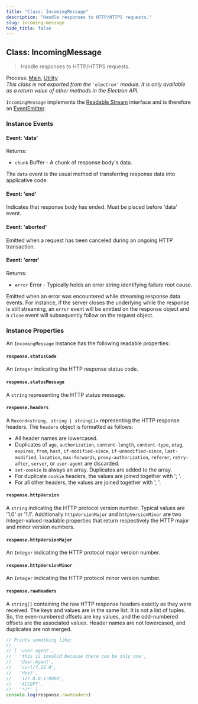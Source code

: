 ```yaml
---
title: "Class: IncomingMessage"
description: "Handle responses to HTTP/HTTPS requests."
slug: incoming-message
hide_title: false
---
```


## Class: IncomingMessage

> Handle responses to HTTP/HTTPS requests.

Process: [Main](latest/glossary.md#main-process), [Utility](latest/glossary.md#utility-process)<br />
_This class is not exported from the `'electron'` module. It is only available as a return value of other methods in the Electron API._

`IncomingMessage` implements the [Readable Stream](https://nodejs.org/api/stream.html#stream_readable_streams)
interface and is therefore an [EventEmitter][event-emitter].

### Instance Events

#### Event: 'data'

Returns:

* `chunk` Buffer - A chunk of response body's data.

The `data` event is the usual method of transferring response data into
applicative code.

#### Event: 'end'

Indicates that response body has ended. Must be placed before 'data' event.

#### Event: 'aborted'

Emitted when a request has been canceled during an ongoing HTTP transaction.

#### Event: 'error'

Returns:

* `error` Error - Typically holds an error string identifying failure root cause.

Emitted when an error was encountered while streaming response data events. For
instance, if the server closes the underlying while the response is still
streaming, an `error` event will be emitted on the response object and a `close`
event will subsequently follow on the request object.

### Instance Properties

An `IncomingMessage` instance has the following readable properties:

#### `response.statusCode`

An `Integer` indicating the HTTP response status code.

#### `response.statusMessage`

A `string` representing the HTTP status message.

#### `response.headers`

A `Record<string, string | string[]>` representing the HTTP response headers. The `headers` object is
formatted as follows:

* All header names are lowercased.
* Duplicates of `age`, `authorization`, `content-length`, `content-type`,
`etag`, `expires`, `from`, `host`, `if-modified-since`, `if-unmodified-since`,
`last-modified`, `location`, `max-forwards`, `proxy-authorization`, `referer`,
`retry-after`, `server`, or `user-agent` are discarded.
* `set-cookie` is always an array. Duplicates are added to the array.
* For duplicate `cookie` headers, the values are joined together with '; '.
* For all other headers, the values are joined together with ', '.

#### `response.httpVersion`

A `string` indicating the HTTP protocol version number. Typical values are '1.0'
or '1.1'. Additionally `httpVersionMajor` and `httpVersionMinor` are two
Integer-valued readable properties that return respectively the HTTP major and
minor version numbers.

#### `response.httpVersionMajor`

An `Integer` indicating the HTTP protocol major version number.

#### `response.httpVersionMinor`

An `Integer` indicating the HTTP protocol minor version number.

[event-emitter]: https://nodejs.org/api/events.html#events_class_eventemitter

#### `response.rawHeaders`

A `string[]` containing the raw HTTP response headers exactly as they were
received. The keys and values are in the same list. It is not a list of
tuples. So, the even-numbered offsets are key values, and the odd-numbered
offsets are the associated values. Header names are not lowercased, and
duplicates are not merged.

```js @ts-type={response:Electron.IncomingMessage}
// Prints something like:
//
// [ 'user-agent',
//   'this is invalid because there can be only one',
//   'User-Agent',
//   'curl/7.22.0',
//   'Host',
//   '127.0.0.1:8000',
//   'ACCEPT',
//   '*/*' ]
console.log(response.rawHeaders)
```
